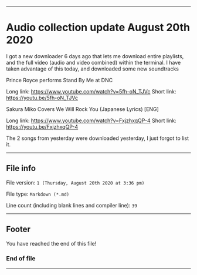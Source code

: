 
***

# Audio collection update August 20th 2020

I got a new downloader 6 days ago that lets me download entire playlists, and the full video (audio and video combined) within the terminal. I have taken advantage of this today, and downloaded some new soundtracks

Prince Royce performs Stand By Me at DNC

Long link: https://www.youtube.com/watch?v=5fh-oN_TJVc
Short link: https://youtu.be/5fh-oN_TJVc

Sakura Miko Covers We Will Rock You (Japanese Lyrics) [ENG]

Long link: https://www.youtube.com/watch?v=FxjzhxqQP-4
Short link: https://youtu.be/FxjzhxqQP-4

The 2 songs from yesterday were downloaded yesterday, I just forgot to list it.

***

## File info

File version: `1 (Thursday, August 20th 2020 at 3:36 pm)`

File type: `Markdown (*.md)`

Line count (including blank lines and compiler line): `39`

***

## Footer

You have reached the end of this file!

### End of file

***
